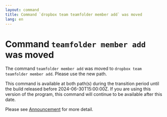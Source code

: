 ```yaml
---
layout: command
title: Command `dropbox team teamfolder member add` was moved
lang: en
---
```


# Command `teamfolder member add` was moved

The command `teamfolder member add` was moved to `dropbox team teamfolder member add`. Please use the new path.

This command is available at both path(s) during the transition period until the build released before 2024-06-30T15:00:00Z. If you are using this version of the program, this command will continue to be available after this date.

Please see [Announcement](https://github.com/watermint/toolbox/discussions/799) for more detail.


